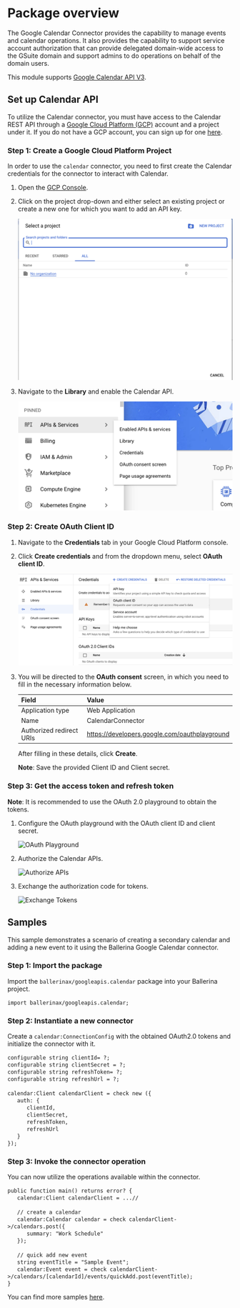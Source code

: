 # Package overview

The Google Calendar Connector provides the capability to manage events and calendar operations. It also provides the capability to support service account authorization that can provide delegated domain-wide access to the GSuite domain and support admins to do operations on behalf of the domain users.

This module supports [Google Calendar API V3](https://developers.google.com/calendar/api).

## Set up Calendar API

To utilize the Calendar connector, you must have access to the Calendar REST API through a [Google Cloud Platform (GCP)](https://console.cloud.google.com/) account and a project under it. If you do not have a GCP account, you can sign up for one [here](https://cloud.google.com/).

### Step 1: Create a Google Cloud Platform Project

In order to use the `calendar` connector, you need to first create the Calendar credentials for the connector to interact with Calendar.

1. Open the [GCP Console](https://console.cloud.google.com/).
2. Click on the project drop-down and either select an existing project or create a new one for which you want to add an API key.

    ![GCP Console](resources/gcp-console-project-view.png)

3. Navigate to the **Library** and enable the Calendar API.

    ![Enable Calendar API](resources/enable-calendar-api.png)

### Step 2: Create OAuth Client ID

1. Navigate to the **Credentials** tab in your Google Cloud Platform console.

2. Click  **Create credentials** and from the dropdown menu, select **OAuth client ID**.

    ![Create Credentials](resources/create-credentials.png)

3. You will be directed to the **OAuth consent** screen, in which you need to fill in the necessary information below.

    | Field                     | Value |
    | ------------------------- | ----- |
    | Application type          | Web Application |
    | Name                      | CalendarConnector  |
    | Authorized redirect URIs  | <https://developers.google.com/oauthplayground> |

    After filling in these details, click **Create**.

    **Note**: Save the provided Client ID and Client secret.

### Step 3: Get the access token and refresh token

**Note**: It is recommended to use the OAuth 2.0 playground to obtain the tokens.

1. Configure the OAuth playground with the OAuth client ID and client secret.

    ![OAuth Playground](https://github.com/ballerina-platform/module-ballerinax-googleapis.calendar/tree/main/ballerina/resources/oauth-playground.png)

2. Authorize the Calendar APIs.

    ![Authorize APIs](https://github.com/ballerina-platform/module-ballerinax-googleapis.calendar/tree/main/ballerina/resources/authorize-calendar-apis.png)

3. Exchange the authorization code for tokens.

    ![Exchange Tokens](https://github.com/ballerina-platform/module-ballerinax-googleapis.calendar/tree/main/ballerina/resources/exchange-tokens.png)

## Samples

This sample demonstrates a scenario of creating a secondary calendar and adding a new event to it using the Ballerina Google Calendar connector.

### Step 1: Import the package

Import the `ballerinax/googleapis.calendar` package into your Ballerina project.

```ballerina
import ballerinax/googleapis.calendar;
```

### Step 2: Instantiate a new connector

Create a `calendar:ConnectionConfig` with the obtained OAuth2.0 tokens and initialize the connector with it.

```ballerina
configurable string clientId= ?;
configurable string clientSecret = ?;
configurable string refreshToken= ?;
configurable string refreshUrl = ?;

calendar:Client calendarClient = check new ({
   auth: {
      clientId,
      clientSecret,
      refreshToken,
      refreshUrl
   }
});
```

### Step 3: Invoke the connector operation

You can now utilize the operations available within the connector.

   ```ballerina
   public function main() returns error? {
      calendar:Client calendarClient = ...//

      // create a calendar
      calendar:Calendar calendar = check calendarClient->/calendars.post({
         summary: "Work Schedule"
      });

      // quick add new event
      string eventTitle = "Sample Event";
      calendar:Event event = check calendarClient->/calendars/[calendarId]/events/quickAdd.post(eventTitle);
   }
   ```

You can find more samples [here](https://github.com/ballerina-platform/module-ballerinax-googleapis.calendar/tree/main/examples).
